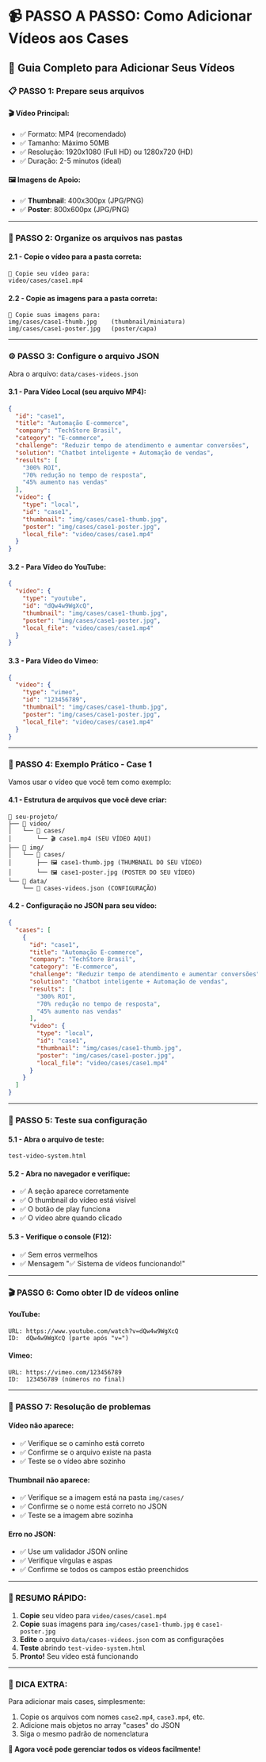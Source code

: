 # 📹 PASSO A PASSO: Como Adicionar Vídeos aos Cases

## 🎯 Guia Completo para Adicionar Seus Vídeos

### 📋 PASSO 1: Prepare seus arquivos

#### 🎬 **Vídeo Principal:**
- ✅ Formato: MP4 (recomendado)
- ✅ Tamanho: Máximo 50MB
- ✅ Resolução: 1920x1080 (Full HD) ou 1280x720 (HD)
- ✅ Duração: 2-5 minutos (ideal)

#### 🖼️ **Imagens de Apoio:**
- ✅ **Thumbnail**: 400x300px (JPG/PNG)
- ✅ **Poster**: 800x600px (JPG/PNG)

---

### 📂 PASSO 2: Organize os arquivos nas pastas

#### **2.1 - Copie o vídeo para a pasta correta:**
```
📁 Copie seu vídeo para:
video/cases/case1.mp4
```

#### **2.2 - Copie as imagens para a pasta correta:**
```
📁 Copie suas imagens para:
img/cases/case1-thumb.jpg    (thumbnail/miniatura)
img/cases/case1-poster.jpg   (poster/capa)
```

---

### ⚙️ PASSO 3: Configure o arquivo JSON

Abra o arquivo: `data/cases-videos.json`

#### **3.1 - Para Vídeo Local (seu arquivo MP4):**
```json
{
  "id": "case1",
  "title": "Automação E-commerce",
  "company": "TechStore Brasil",
  "category": "E-commerce",
  "challenge": "Reduzir tempo de atendimento e aumentar conversões",
  "solution": "Chatbot inteligente + Automação de vendas",
  "results": [
    "300% ROI",
    "70% redução no tempo de resposta", 
    "45% aumento nas vendas"
  ],
  "video": {
    "type": "local",
    "id": "case1",
    "thumbnail": "img/cases/case1-thumb.jpg",
    "poster": "img/cases/case1-poster.jpg",
    "local_file": "video/cases/case1.mp4"
  }
}
```

#### **3.2 - Para Vídeo do YouTube:**
```json
{
  "video": {
    "type": "youtube",
    "id": "dQw4w9WgXcQ",
    "thumbnail": "img/cases/case1-thumb.jpg",
    "poster": "img/cases/case1-poster.jpg",
    "local_file": "video/cases/case1.mp4"
  }
}
```

#### **3.3 - Para Vídeo do Vimeo:**
```json
{
  "video": {
    "type": "vimeo",
    "id": "123456789",
    "thumbnail": "img/cases/case1-thumb.jpg",
    "poster": "img/cases/case1-poster.jpg",
    "local_file": "video/cases/case1.mp4"
  }
}
```

---

### 🔄 PASSO 4: Exemplo Prático - Case 1

Vamos usar o vídeo que você tem como exemplo:

#### **4.1 - Estrutura de arquivos que você deve criar:**
```
📁 seu-projeto/
├── 📁 video/
│   └── 📁 cases/
│       └── 🎬 case1.mp4 (SEU VÍDEO AQUI)
├── 📁 img/
│   └── 📁 cases/
│       ├── 🖼️ case1-thumb.jpg (THUMBNAIL DO SEU VÍDEO)
│       └── 🖼️ case1-poster.jpg (POSTER DO SEU VÍDEO)
└── 📁 data/
    └── 📄 cases-videos.json (CONFIGURAÇÃO)
```

#### **4.2 - Configuração no JSON para seu vídeo:**
```json
{
  "cases": [
    {
      "id": "case1",
      "title": "Automação E-commerce",
      "company": "TechStore Brasil", 
      "category": "E-commerce",
      "challenge": "Reduzir tempo de atendimento e aumentar conversões",
      "solution": "Chatbot inteligente + Automação de vendas",
      "results": [
        "300% ROI",
        "70% redução no tempo de resposta",
        "45% aumento nas vendas"
      ],
      "video": {
        "type": "local",
        "id": "case1",
        "thumbnail": "img/cases/case1-thumb.jpg",
        "poster": "img/cases/case1-poster.jpg",
        "local_file": "video/cases/case1.mp4"
      }
    }
  ]
}
```

---

### 🧪 PASSO 5: Teste sua configuração

#### **5.1 - Abra o arquivo de teste:**
```
test-video-system.html
```

#### **5.2 - Abra no navegador e verifique:**
- ✅ A seção aparece corretamente
- ✅ O thumbnail do vídeo está visível
- ✅ O botão de play funciona
- ✅ O vídeo abre quando clicado

#### **5.3 - Verifique o console (F12):**
- ✅ Sem erros vermelhos
- ✅ Mensagem "✅ Sistema de vídeos funcionando!"

---

### 🎬 PASSO 6: Como obter ID de vídeos online

#### **YouTube:**
```
URL: https://www.youtube.com/watch?v=dQw4w9WgXcQ
ID:  dQw4w9WgXcQ (parte após "v=")
```

#### **Vimeo:**
```
URL: https://vimeo.com/123456789
ID:  123456789 (números no final)
```

---

### 🔧 PASSO 7: Resolução de problemas

#### **Vídeo não aparece:**
- ✅ Verifique se o caminho está correto
- ✅ Confirme se o arquivo existe na pasta
- ✅ Teste se o vídeo abre sozinho

#### **Thumbnail não aparece:**
- ✅ Verifique se a imagem está na pasta `img/cases/`
- ✅ Confirme se o nome está correto no JSON
- ✅ Teste se a imagem abre sozinha

#### **Erro no JSON:**
- ✅ Use um validador JSON online
- ✅ Verifique vírgulas e aspas
- ✅ Confirme se todos os campos estão preenchidos

---

### 📝 RESUMO RÁPIDO:

1. **Copie** seu vídeo para `video/cases/case1.mp4`
2. **Copie** suas imagens para `img/cases/case1-thumb.jpg` e `case1-poster.jpg`
3. **Edite** o arquivo `data/cases-videos.json` com as configurações
4. **Teste** abrindo `test-video-system.html`
5. **Pronto!** Seu vídeo está funcionando

---

### 🎯 DICA EXTRA:

Para adicionar mais cases, simplesmente:
1. Copie os arquivos com nomes `case2.mp4`, `case3.mp4`, etc.
2. Adicione mais objetos no array "cases" do JSON
3. Siga o mesmo padrão de nomenclatura

**🚀 Agora você pode gerenciar todos os vídeos facilmente!**
